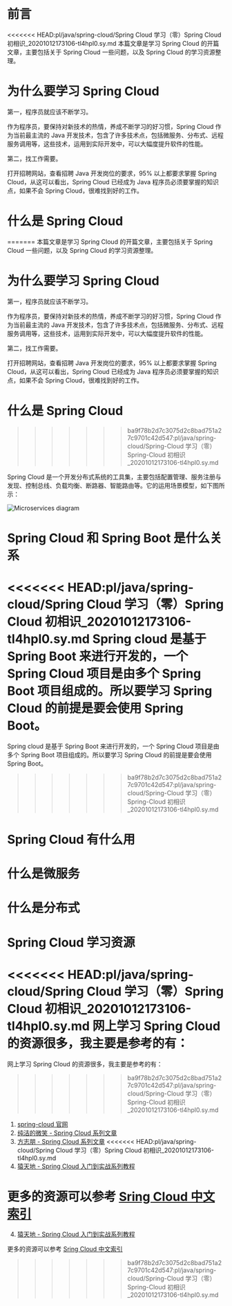 # 前言

<<<<<<< HEAD:pl/java/spring-cloud/Spring Cloud 学习（零）Spring Cloud 初相识_20201012173106-tl4hpl0.sy.md
本篇文章是学习 Spring Cloud 的开篇文章，主要包括关于 Spring Cloud 一些问题，以及 Spring Cloud 的学习资源整理。

# 为什么要学习 Spring Cloud

第一，程序员就应该不断学习。

作为程序员，要保持对新技术的热情，养成不断学习的好习惯，Spring Cloud 作为当前最主流的 Java 开发技术，包含了许多技术点，包括微服务、分布式、远程服务调用等，这些技术，运用到实际开发中，可以大幅度提升软件的性能。

第二，找工作需要。

打开招聘网站，查看招聘 Java 开发岗位的要求，95% 以上都要求掌握 Spring Cloud，从这可以看出，Spring Cloud 已经成为 Java 程序员必须要掌握的知识点，如果不会 Spring Cloud，很难找到好的工作。

# 什么是 Spring Cloud

=======
本篇文章是学习 Spring Cloud 的开篇文章，主要包括关于 Spring Cloud 一些问题，以及 Spring Cloud 的学习资源整理。

# 为什么要学习 Spring Cloud

第一，程序员就应该不断学习。

作为程序员，要保持对新技术的热情，养成不断学习的好习惯，Spring Cloud 作为当前最主流的 Java 开发技术，包含了许多技术点，包括微服务、分布式、远程服务调用等，这些技术，运用到实际开发中，可以大幅度提升软件的性能。

第二，找工作需要。

打开招聘网站，查看招聘 Java 开发岗位的要求，95% 以上都要求掌握 Spring Cloud，从这可以看出，Spring Cloud 已经成为 Java 程序员必须要掌握的知识点，如果不会 Spring Cloud，很难找到好的工作。

# 什么是 Spring Cloud

>>>>>>> ba9f78b2d7c3075d2c8bad751a27c9701c42d547:pl/java/spring-cloud/Spring-Cloud 学习（零）Spring-Cloud 初相识_20201012173106-tl4hpl0.sy.md
>>>>>>>
>>>>>>
>>>>>
>>>>
>>>
>>

Spring Cloud 是一个开发分布式系统的工具集，主要包括配置管理、服务注册与发现、控制总线、负载均衡、断路器、智能路由等。它的运用场景模型，如下图所示：

![Microservices diagram](https://spring.io/images/diagram-microservices-88e01c7d34c688cb49556435c130d352.svg)

# Spring Cloud 和 Spring Boot 是什么关系

<<<<<<< HEAD:pl/java/spring-cloud/Spring Cloud 学习（零）Spring Cloud 初相识_20201012173106-tl4hpl0.sy.md
Spring cloud 是基于 Spring Boot 来进行开发的，一个 Spring Cloud 项目是由多个 Spring Boot 项目组成的。所以要学习 Spring Cloud 的前提是要会使用 Spring Boot。
===========================================================================================================================================================

Spring cloud 是基于 Spring Boot 来进行开发的，一个 Spring Cloud 项目是由多个 Spring Boot 项目组成的。所以要学习 Spring Cloud 的前提是要会使用 Spring Boot。

>>>>>>> ba9f78b2d7c3075d2c8bad751a27c9701c42d547:pl/java/spring-cloud/Spring-Cloud 学习（零）Spring-Cloud 初相识_20201012173106-tl4hpl0.sy.md
>>>>>>>
>>>>>>
>>>>>
>>>>
>>>
>>

# Spring Cloud 有什么用

# 什么是微服务

# 什么是分布式

# Spring Cloud 学习资源

<<<<<<< HEAD:pl/java/spring-cloud/Spring Cloud 学习（零）Spring Cloud 初相识_20201012173106-tl4hpl0.sy.md
网上学习 Spring Cloud 的资源很多，我主要是参考的有：
====================================================

网上学习 Spring Cloud 的资源很多，我主要是参考的有：

>>>>>>> ba9f78b2d7c3075d2c8bad751a27c9701c42d547:pl/java/spring-cloud/Spring-Cloud 学习（零）Spring-Cloud 初相识_20201012173106-tl4hpl0.sy.md
>>>>>>>
>>>>>>
>>>>>
>>>>
>>>
>>

1. [spring-cloud 官网](https://spring.io/projects/spring-cloud)
2. [纯洁的微笑 - Spring Cloud 系列文章](http://www.ityouknow.com/spring-cloud.html)
3. [方志朋 - Spring Cloud 系列文章](https://www.fangzhipeng.com/spring-cloud.html)
   <<<<<<< HEAD:pl/java/spring-cloud/Spring Cloud 学习（零）Spring Cloud 初相识_20201012173106-tl4hpl0.sy.md
4. [猿天地 - Spring Cloud 入门到实战系列教程](http://cxytiandi.com/blog/detail/17470)

更多的资源可以参考 [Sring Cloud 中文索引](http://springcloud.fun/)
=======================================

4. [猿天地 - Spring Cloud 入门到实战系列教程](http://cxytiandi.com/blog/detail/17470)

更多的资源可以参考 [Sring Cloud 中文索引](http://springcloud.fun/)

>>>>>>> ba9f78b2d7c3075d2c8bad751a27c9701c42d547:pl/java/spring-cloud/Spring-Cloud 学习（零）Spring-Cloud 初相识_20201012173106-tl4hpl0.sy.md
>>>>>>>
>>>>>>
>>>>>
>>>>
>>>
>>
